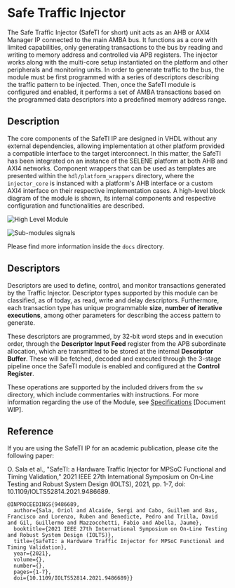 # Safe Traffic Injector
The Safe Traffic Injector (SafeTI for short) unit acts as an AHB or AXI4 Manager IP connected to the main AMBA bus. It functions as a core with limited capabilities, only generating transactions to the bus by reading and writing to memory address and controlled via APB registers. The injector works along with the multi-core setup instantiated on the platform and other peripherals and monitoring units. In order to generate traffic to the bus, the module must be first programmed with a series of descriptors describing the traffic pattern to be injected. Then, once the SafeTI module is configured and enabled, it performs a set of AMBA transactions based on the programmed data descriptors into a predefined memory address range.

## Description
The core components of the SafeTI IP are designed in VHDL without any external dependencies, allowing implementation at other platform provided a compatible interface to the target interconnect. In this matter, the SafeTI has been integrated on an instance of the SELENE platform at both AHB and AXI4 networks. Component wrappers that can be used as templates are presented within the ```hdl/platform_wrappers``` directory, where the ```injector_core``` is instanced with a platform's AHB interface or a custom AXI4 interface on their respective implementation cases.
A high-level block diagram of the module is shown, its internal components and respective configuration and functionalities are described.

![High Level Module](docs/Injector_Specs/img/platform.svg)

![Sub-modules signals](docs/Injector_Specs/img/safeti.svg)

Please find more information inside the ```docs``` directory.

## Descriptors
Descriptors are used to define, control, and monitor transactions generated by the Traffic Injector. Descriptor types supported by this module can be classified, as of today, as read, write and delay descriptors. Furthermore, each transaction type has unique programmable **size**, **number of iterative executions**, among other parameters for describing the access pattern to generate.

These descriptors are programmed, by 32-bit word steps and in execution order, through the **Descriptor Input Feed** register from the APB subordinate allocation, which are transmitted to be stored at the internal **Descriptor Buffer**. These will be fetched, decoded and executed through the 3-stage pipeline once the SafeTI module is enabled and configured at the **Control Register**.

These operations are supported by the included drivers from the ```sw``` directory, which include commentaries with instructions. For more information regarding the use of the Module, see [Specifications](docs/Injector_Specs/SafeTI_manual.pdf) [Document WIP].


## Reference

If you are using the SafeTI IP for an academic publication, please cite the following paper:

O. Sala et al., "SafeTI: a Hardware Traffic Injector for MPSoC Functional and Timing Validation," 2021 IEEE 27th International Symposium on On-Line Testing and Robust System Design (IOLTS), 2021, pp. 1-7, doi: 10.1109/IOLTS52814.2021.9486689.

```
@INPROCEEDINGS{9486689,
  author={Sala, Oriol and Alcaide, Sergi and Cabo, Guillem and Bas, Francisco and Lorenzo, Ruben and Benedicte, Pedro and Trilla, David and Gil, Guillermo and Mazzocchetti, Fabio and Abella, Jaume},
  booktitle={2021 IEEE 27th International Symposium on On-Line Testing and Robust System Design (IOLTS)}, 
  title={SafeTI: a Hardware Traffic Injector for MPSoC Functional and Timing Validation}, 
  year={2021},
  volume={},
  number={},
  pages={1-7},
  doi={10.1109/IOLTS52814.2021.9486689}}
